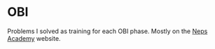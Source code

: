 # OBI
Problems I solved as training for each OBI phase. 
Mostly on the [Neps Academy](https://neps.academy/br) website.
